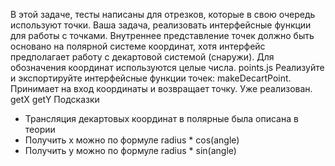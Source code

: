 В этой задаче, тесты написаны для отрезков, которые в свою очередь используют точки.
Ваша задача, реализовать интерфейсные функции для работы с точками.
Внутреннее представление точек должно быть основано на полярной системе координат,
хотя интерфейс предполагает работу с декартовой системой (снаружи).
Для обозначения координат используются целые числа.
points.js
Реализуйте и экспортируйте интерфейсные функции точек:
makeDecartPoint. Принимает на вход координаты и возвращает точку. Уже реализован.
getX
getY
Подсказки
- Трансляция декартовых координат в полярные была описана в теории
- Получить x можно по формуле radius * cos(angle)
- Получить y можно по формуле radius * sin(angle)
